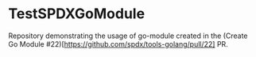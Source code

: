 # TestSPDXGoModule
Repository demonstrating the usage of go-module created in the (Create Go Module #22)[https://github.com/spdx/tools-golang/pull/22] PR.
